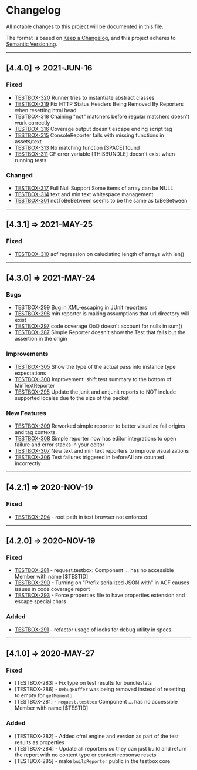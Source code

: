 # Changelog

All notable changes to this project will be documented in this file.

The format is based on [Keep a Changelog](https://keepachangelog.com/en/1.0.0/),
and this project adheres to [Semantic Versioning](https://semver.org/spec/v2.0.0.html).

----

## [4.4.0] => 2021-JUN-16

### Fixed

- [TESTBOX-320](https://ortussolutions.atlassian.net/browse/TESTBOX-320) Runner tries to instantiate abstract classes
- [TESTBOX-319](https://ortussolutions.atlassian.net/browse/TESTBOX-319) Fix HTTP Status Headers Being Removed By Reporters when resetting html head
- [TESTBOX-318](https://ortussolutions.atlassian.net/browse/TESTBOX-318) Chaining "not" matchers before regular matchers doesn't work correctly
- [TESTBOX-316](https://ortussolutions.atlassian.net/browse/TESTBOX-316) Coverage output doesn't escape ending script tag
- [TESTBOX-315](https://ortussolutions.atlassian.net/browse/TESTBOX-315) ConsoleReporter fails with missing functions in assets/text
- [TESTBOX-313](https://ortussolutions.atlassian.net/browse/TESTBOX-313) No matching function \[SPACE\] found
- [TESTBOX-311](https://ortussolutions.atlassian.net/browse/TESTBOX-311) CF error variable \[THISBUNDLE\] doesn't exist when running tests

### Changed

- [TESTBOX-317](https://ortussolutions.atlassian.net/browse/TESTBOX-317) Full Null Support Some items of array can be NULL
- [TESTBOX-314](https://ortussolutions.atlassian.net/browse/TESTBOX-314) text and min text whitespace management
- [TESTBOX-301](https://ortussolutions.atlassian.net/browse/TESTBOX-301) notToBeBetween seems to be the same as toBeBetween

----

## [4.3.1] => 2021-MAY-25

### Fixed

- [TESTBOX-310](https://ortussolutions.atlassian.net/browse/TESTBOX-310) acf regression on caluclating length of arrays with len()

----

## [4.3.0] => 2021-MAY-24

### Bugs

- [TESTBOX-299](https://ortussolutions.atlassian.net/browse/TESTBOX-299) Bug in XML-escaping in JUnit reporters
- [TESTBOX-298](https://ortussolutions.atlassian.net/browse/TESTBOX-298) min reporter is making assumptions that url.directory will exist
- [TESTBOX-297](https://ortussolutions.atlassian.net/browse/TESTBOX-297) code coverage QoQ doesn't account for nulls in sum\(\)
- [TESTBOX-287](https://ortussolutions.atlassian.net/browse/TESTBOX-287) Simple Reporter doesn't show the Test that fails but the assertion in the origin

### Improvements

- [TESTBOX-305](https://ortussolutions.atlassian.net/browse/TESTBOX-305) Show the type of the actual pass into instance type expectations
- [TESTBOX-300](https://ortussolutions.atlassian.net/browse/TESTBOX-300) Improvement: shift test summary to the bottom of MinTextReporter
- [TESTBOX-295](https://ortussolutions.atlassian.net/browse/TESTBOX-295) Update the junit and antjunit reports to NOT include supported locales due to the size of the packet

### New Features

- [TESTBOX-309](https://ortussolutions.atlassian.net/browse/TESTBOX-309) Reworked simple reporter to better visualize fail origins and tag contexts.
- [TESTBOX-308](https://ortussolutions.atlassian.net/browse/TESTBOX-308) Simple reporter now has editor integrations to open failure and error stacks in your editor
- [TESTBOX-307](https://ortussolutions.atlassian.net/browse/TESTBOX-307) New text and min text reporters to improve visualizations
- [TESTBOX-306](https://ortussolutions.atlassian.net/browse/TESTBOX-306) Test failures triggered in beforeAll are counted incorrectly

----

## [4.2.1] => 2020-NOV-19

### Fixed

- [TESTBOX-294](https://ortussolutions.atlassian.net/browse/TESTBOX-294) - root path in test browser not enforced

----

## [4.2.0] => 2020-NOV-19

### Fixed

- [TESTBOX-281](https://ortussolutions.atlassian.net/browse/TESTBOX-281) - request.testbox:  Component ... has no accessible Member with name [$TESTID]
- [TESTBOX-290](https://ortussolutions.atlassian.net/browse/TESTBOX-290) - Turning on &quot;Prefix serialized JSON with&quot; in ACF causes issues in code coverage report
- [TESTBOX-293](https://ortussolutions.atlassian.net/browse/TESTBOX-293) - Force properties file to have properties extension and escape special chars

### Added

- [TESTBOX-291](https://ortussolutions.atlassian.net/browse/TESTBOX-291) - refactor usage of locks for debug utility in specs

----

## [4.1.0] => 2020-MAY-27

### Fixed

- [TESTBOX-283] - Fix type on test results for bundlestats
- [TESTBOX-286] - `DebugBuffer` was being removed instead of resetting to empty for `getMemento`
- [TESTBOX-281] - `request.testbox`  Component ... has no accessible Member with name [$TESTID]

### Added

- [TESTBOX-282] - Added cfml engine and version as part of the test results as properties
- [TESTBOX-284] - Update all reporters so they can just build and return the report with no content type or context repsonse resets
- [TESTBOX-285] - make `buildReporter` public in the testbox core
